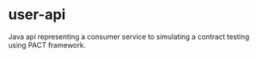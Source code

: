 # user-api
Java api representing a consumer service to simulating a contract testing using PACT framework.
